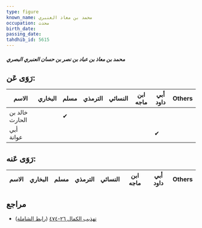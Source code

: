 ```yaml
---
type: figure
known_name: محمد بن معاذ العنبري
occupation: محدث
birth_date:
passing_date:
tahdhib_id: 5615
---
```

##### محمد بن معاذ بن عباد بن نصر بن حسان العنبري البصري

## رَوَى عَن:
| الاسم          | البخاري | مسلم | الترمذي | النسائي | ابن ماجه | أبي داود | Others |
| -------------- | ------- | ---- | ------- | ------- | -------- | -------- | ------ |
| خالد بن الحارث |         | ✔    |         |         |          |          |        |
| أبي عوانة      |         |      |         |         |          | ✔        |        |
## رَوَى عَنه:
| الاسم | البخاري | مسلم | الترمذي | النسائي | ابن ماجه | أبي داود | Others |
| ----- | ------- | ---- | ------- | ------- | -------- | -------- | ------ |
## مراجع
- [تهذيب الكمال ٢٦-٤٧٤](obsidian://open?vault=Tahdhib-al-Kamal&file=Figures/٥٦١٥-محمد%20بن%20معاذ%20بن%20عباد%20بن%20نصر%20بن%20حسان%20العنبري%20البصري) ([رابط الشاملة](https://shamela.ws/book/3722/14222))